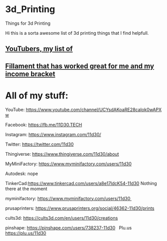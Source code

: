 # 3d_Printing
Things for 3d Printing

Hi this is a sorta awesome list of 3d printing things that I find helpfull.

## [YouTubers, my list of](https://github.com/quedayone/3d_Printing/blob/main/YouTubers.md)

## [Fillament that has worked great for me and my income bracket](fillament.md)

# All of my stuff:
YouTube: https://www.youtube.com/channel/UCYsdAKoaRE28caIok0wAPXw

Facebook: https://fb.me/11D30.TECH

Instagram: https://www.instagram.com/11d30/

Twitter: https://twitter.com/11d30

Thingiverse: https://www.thingiverse.com/11d30/about

MyMiniFactory: https://www.myminifactory.com/users/11d30

Autodesk: nope

TinkerCad:https://www.tinkercad.com/users/a8e17ldcK54-11d30 Nothing there at the moment

myminifactory: https://www.myminifactory.com/users/11d30 

prusaprinters: https://www.prusaprinters.org/social/46362-11d30/prints

cults3d: https://cults3d.com/en/users/11d30/creations

pinshape: https://pinshape.com/users/738237-11d30
 
Plu.us
https://plu.us/11d30
